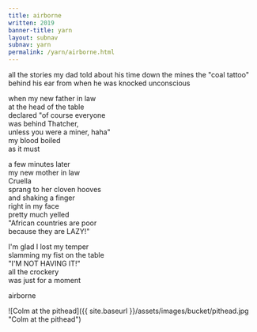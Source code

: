 ```yaml
---
title: airborne
written: 2019
banner-title: yarn
layout: subnav
subnav: yarn
permalink: /yarn/airborne.html
---
```


<div class="poem">
all the stories my dad told  
about his time down the mines  
the "coal tattoo" behind his ear  
from when he was knocked  
unconscious  


when my new father in law  
at the head of the table  
declared "of course everyone  
was behind Thatcher,  
unless you were a miner, haha"  
my blood boiled  
as it must


a few minutes later  
my new mother in law  
Cruella  
sprang to her cloven hooves  
and shaking a finger  
right in my face  
pretty much yelled  
"African countries are poor  
because they are LAZY!"


I'm glad I lost my temper  
slamming my fist on the table  
"I'M NOT HAVING IT!"  
all the crockery  
was just for a moment


airborne
</div>

![Colm at the pithead]({{ site.baseurl }}/assets/images/bucket/pithead.jpg "Colm at the pithead")

